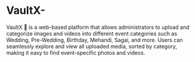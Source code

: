 # VaultX-
VaultX 🔐 is a web-based platform that allows administrators to upload and categorize images and videos into different event categories such as Wedding, Pre-Wedding, Birthday, Mehandi, Sagai, and more. Users can seamlessly explore and view all uploaded media, sorted by category, making it easy to find event-specific photos and videos.
